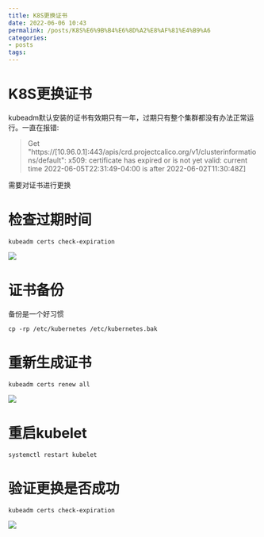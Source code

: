 ```yaml
---
title: K8S更换证书
date: 2022-06-06 10:43
permalink: /posts/K8S%E6%9B%B4%E6%8D%A2%E8%AF%81%E4%B9%A6
categories:
- posts
tags: 
---
```

# K8S更换证书

kubeadm默认安装的证书有效期只有一年，过期只有整个集群都没有办法正常运行。一直在报错:

> Get "https://[10.96.0.1]:443/apis/crd.projectcalico.org/v1/clusterinformations/default": x509: certificate has expired or is not yet valid: current time 2022-06-05T22:31:49-04:00 is after 2022-06-02T11:30:48Z]

需要对证书进行更换

# 检查过期时间

```shell
kubeadm certs check-expiration
```

![](http://image.ztianzeng.com/uPic/20220606104802.png)

# 证书备份

备份是一个好习惯

```shell
cp -rp /etc/kubernetes /etc/kubernetes.bak
```

# 重新生成证书

```shell
kubeadm certs renew all
```

![](http://image.ztianzeng.com/uPic/20220606104753.png)

# 重启kubelet

```shell
systemctl restart kubelet
```

# 验证更换是否成功

```shell
kubeadm certs check-expiration
```

![](http://image.ztianzeng.com/uPic/20220606104802.png)

‍
